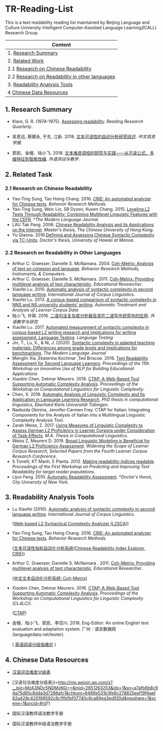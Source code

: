 # TR-Reading-List

This is a text  readability reading list maintained by Beijing Language and Culture University Intelligent Computer-Assisted Language Learning(ICALL)  Research Group.

| Content                                                |
| ------------------------------------------------------ |
| 1. [Research Summary](#1)                              |
| 2. [Related Work](#2)                                  |
| 2.1 [Research on Chinese Readability](#2.2)            |
| 2.2 [Research on Readability in other languages](#2.3) |
| 3. [Readability Analysis Tools](#3)                    |
| 4 [Chinese Data Resources](#4)                         |

<h2 id="1">1. Research Summary</h2>

- Klare, G. R. (1974–1975). [Assessing readability](<https://scholar.google.com/scholar_url?url=https://www.jstor.org/stable/747086&hl=zh-TW&sa=T&oi=gsb&ct=res&cd=0&d=6838320539766870596&ei=-1t9Xoq9M8SBywSKyJqgDg&scisig=AAGBfm1iWtmdPfAMXqFhp5eCXdApCr8JfQ>). *Reading Research Quarterly*. 

- 吴思远, 蔡建永, 于东, 江新. 2018. [文本可读性的自动分析研究综述](<https://www.researchgate.net/profile/Xin_Jiang26/publication/332834238_A_Survey_on_the_Automatic_Text_Readability_Measureswenbenkeduxingdezidongfenxiyanjiuzongshu/links/5ccc04ca299bf11c2a3d46f3/A-Survey-on-the-Automatic-Text-Readability-Measureswenbenkeduxingdezidongfenxiyanjiuzongshu.pdf>). *中文信息学报*.

- 郭凯、金檀、陆小飞. 2018. [文本难度调控的研究与实践——从可读公式、多维特征到智能改编](<http://www.cnki.com.cn/Article/CJFDTotal-WYCJ201803005.htm>). *外语测试与教学*.

  

<h2 id="2">2. Related Task</h2>
<h3 id="2.1">2.1 Research on Chinese Readability</h3>

- Yao-Ting Sung, Tao Hsing Chang. 2016. [CRIE: An automated analyzer for Chinese texts](<https://link.springer.com/content/pdf/10.3758%2Fs13428-015-0649-1.pdf>). *Behavior Research Methods*.
- Yao-Ting Sung, Weic Lin, SB Dyson, Kuoen Chang. 2015. [Leveling L2 Texts Through Readability: Combining Multilevel Linguistic Features with the CEFR](<https://onlinelibrary.wiley.com/doi/epdf/10.1111/modl.12213>). **The Modern Language Journal*.
- LAU Tak Pang. 2006. [Chinese Readability Analysis and its Applications on the Internet](<https://core.ac.uk/download/pdf/48538871.pdf>). *Master's thesis, The Chinese University of Hong Kong*. 
- Yu Qiaona. 2016.[Defining and Assessing Chinese Syntactic Complexity via TC-Units](<https://scholarspace.manoa.hawaii.edu/bitstream/10125/51627/1/2016-12-phd-yu.pdf>). *Doctor's thesis, University of Hawaii at Manoa*. 

<h3 id="2.2">2.2 Research on Readability in Other Languages</h3>

- Arthur C. Graesser, Danielle S. McNamara. 2004. [Coh-Metrix: Analysis of text on cohesion and language](<https://link.springer.com/content/pdf/10.3758%2FBF03195564.pdf>). *Behavior Research Methods, Instruments, & Computers*.
- Arthur C. Graesser, Danielle S. McNamara. 2011. [Coh-Metrix: Providing multilevel analysis of text characteristic](<http://sage.cnpereading.com/paragraph/download/10.3102/0013189X11413260>). *Educational Researcher*.
- Xiaofei Lu. 2010. [Automatic analysis of syntactic complexity in second language writing](<https://www.jbe-platform.com/docserver/fulltext/ijcl.15.4.02lu.pdf?expires=1561207415&id=id&accname=jbid110151&checksum=0E423CA22C4B7AAB06AEC4C0359EBEF9>). *International Journal of Corpus Linguistics*.
- Xiaofei Lu. 2013. [A corpus-based comparison of syntactic complexity in NNS and NS university students’ writing](<https://s3.amazonaws.com/academia.edu.documents/32693735/Ai_Lu_2013_syntactic_complexity.pdf?response-content-disposition=inline%3B%20filename%3DA_corpus-based_comparison_of_syntactic_c.pdf&X-Amz-Algorithm=AWS4-HMAC-SHA256&X-Amz-Credential=AKIAIWOWYYGZ2Y53UL3A%2F20190623%2Fus-east-1%2Fs3%2Faws4_request&X-Amz-Date=20190623T072057Z&X-Amz-Expires=3600&X-Amz-SignedHeaders=host&X-Amz-Signature=ec1c034b7a2f9191914b65ec60cc3d41a8ca932fcf137c45d23a87194977b080>). *Automatic Treatment and Analysis of Learner Corpus Data*
- 陆小飞, 许琪. 2016. [二语句法复杂度分析器及其在二语写作研究中的应用](<http://www.cnki.com.cn/Article/CJFDTotal-WJYY201603008.htm>). *外语教学与研究*
- Xiaofei Lu. 2017. [Automated measurement of syntactic complexity in corpus-based L2 writing research and implications for writing assessment. Language Testing](<http://sage.cnpereading.com/paragraph/download/10.1177/0265532217710675>). *Language Testing*
- Jin, T., Lu, X., & Ni, J. (2020). [Syntactic complexity in adapted teaching materials: Differences among grade levels and implications for benchmarking](<https://onlinelibrary.wiley.com/doi/full/10.1111/modl.12622>). *The Modern Language Journal*
- Menglin Xia ,Ekaterina Kochmar ,Ted Briscoe. 2016. [Text Readability Assessment for Second Language Learners](<https://www.aclweb.org/anthology/W16-0502.pdf>). *Proceedings of the 11th Workshop on Innovative Use of NLP for Building Educational Applications*
- Xiaobin Chen, Detmar Meurers. 2016. [CTAP: A Web-Based Tool Supporting Automatic Complexity Analysis](<https://www.aclweb.org/anthology/W16-4113.pdf>). *Proceedings of the Workshop on Computational Linguistics for Linguistic Complexity*. 
- Chen, X. 2018. [Automatic Analysis of Linguistic Complexity and Its Application in Language Learning Research](<https://publikationen.uni-tuebingen.de/xmlui/bitstream/handle/10900/85888/main.pdf?sequence=1>), *PhD thesis in computational linguistics,  Eberhard Karls Universität Tübingen*. 
- Nadezda Okinina, Jennifer-Carmen Frey. CTAP for Italian: Integrating Components for the Analysis of Italian into a Multilingual Linguistic Complexity Analysis Tool. 
- Zarah Weiss, Z. 2017. [Using Measures of Linguistic Complexity to Assess German L2 Proficiency in Learner Corpora under Consideration of Task-Effects](<https://www.researchgate.net/profile/Zarah_Weiss/publication/334318057_Using_Measures_of_Linguistic_Complexity_to_Assess_German_L2_Proficiency_in_Learner_Corpora_under_Consideration_of_Task-Effects/links/5d24456c299bf1547ca4fe92/Using-Measures-of-Linguistic-Complexity-to-Assess-German-L2-Proficiency-in-Learner-Corpora-under-Consideration-of-Task-Effects.pdf>). *M.A. Thesis in Computational Linguistics*. 
- Weiss Z, Meurers D. 2019. [Broad Linguistic Modeling is Beneficial for German L2 Proficiency Assessment](<http://www.sfs.uni-tuebingen.de/~zweiss/rsrc/Weiss.Meurers-17-LCR-Presentation.pdf>). *Widening the Scope of Learner Corpus Research, Selected Papers from the Fourth Learner Corpus Research Conference*.
- S Tonelli, KT Manh, E Pianta. 2012. [Making readability indices readable](<https://dl.acm.org/doi/pdf/10.5555/2390916.2390924?download=true>). *Proceedings of the First Workshop on Predicting and Improving Text Readability for target reader populations*. 
- Lijun Feng. 2010. [Automatic Readability Assessment](<https://academicworks.cuny.edu/cgi/viewcontent.cgi?article=2964&context=gc_etds>). **Doctor's thesis, City University of New York*. 

<h2 id="3">3. Readability Analysis Tools</h2>

- Lu Xiaofei (2010). [Automatic analysis of syntactic complexity in second language writing](<https://www.jbe-platform.com/docserver/fulltext/ijcl.15.4.02lu.pdf?>). *International Journal of Corpus Linguistics*.

  ([Web-based L2 Syntactical Complexity Analyzer (L2SCA)](<https://aihaiyang.com/software/l2sca/>))

- Yao-Ting Sung, Tao Hsing Chang. 2016. [CRIE: An automated analyzer for Chinese texts](<https://link.springer.com/content/pdf/10.3758%2Fs13428-015-0649-1.pdf>). *Behavior Research Methods*.

  ([文本可读性指标自动化分析系统(Chinese Readability Index Explorer, CRIE)](<http://www.chinesereadability.net/CRIE/index.aspx?LANG=CHT>))

- Arthur C. Graesser, Danielle S. McNamara . 2011. [Coh-Metrix: Providing multilevel analysis of text characteristic](<http://sage.cnpereading.com/paragraph/download/10.3102/0013189X11413260>). *Educational Researcher*. 

  ([中文文本自动化分析系统: Coh-Metrix](<http://210.240.188.161/Chinese_CohMetrix/index.html>))

- Xiaobin Chen, Detmar Meurers. 2016. [CTAP: A Web-Based Tool Supporting Automatic Complexity Analysis](https://www.aclweb.org/anthology/W16-4113.pdf). *Proceedings of the Workshop on Computational Linguistics for Linguistic Complexity (CL4LC))*.

  ([CTAP](<http://samos.sfs.uni-tuebingen.de:8080/ctapweb/>))

- 金檀、陆小飞、郭凯、李百川. 2018. Eng-Editor: An online English text evaluation and adaptation system. 广州：语言数据网(languagedata.net/tester).

  ( [英语阅读分级指难针](<https://www.languagedata.net/tester/>) )

  

<h2 id="4">4. Chinese Data Resources</h2>

- [汉语词法难度分级表](<http://mp.weixin.qq.com/s?__biz=MzA3NDc5NDMxNQ==&mid=2651263238&idx=1&sn=0b27ebba9737fdd58c5832b9fada2b8d&chksm=8489e522b3fe6c34f4d10a7ae8c236181f78f931f393f85a8a309076a8cf9640d370d99609a2&mpshare=1&scene=1&srcid=0627oBzCNe9U8x3Gk4meZC7d#rd>)

- [汉语句法难度分级表](<http://mp.weixin.qq.com/s?__biz=MzA3NDc5NDMxNQ==&mid=2651263253&idx=1&sn=a7afb6b8c94a75d85c8dda3d7288afc1&chksm=8489e531b3fe6c278825eef19f4aef82a428c420199592c8c1ffd1bf07740c6ca89ea3ed555d&mpshare=1&scene=1&srcid=#rd?)

- 国际汉语教师语法教学手册
- 国际汉语教师中级语法教学手册
